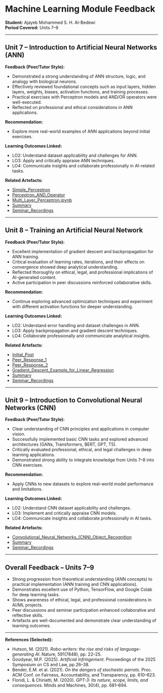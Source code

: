 # Machine Learning Module Feedback
**Student:** Ajayeb Mohammed S. H. Al-Bedewi  
**Period Covered:** Units 7–9  

---

## Unit 7 – Introduction to Artificial Neural Networks (ANN)

**Feedback (Peer/Tutor Style):**
- Demonstrated a strong understanding of ANN structure, logic, and analogy with biological neurons.
- Effectively reviewed foundational concepts such as input layers, hidden layers, weights, biases, activation functions, and training processes.
- Practical exercises with Perceptron models and AND/OR operators were well-executed.
- Reflected on professional and ethical considerations in ANN applications.
  
**Recommendation:**
- Explore more real-world examples of ANN applications beyond initial exercises.
  
**Learning Outcomes Linked:**
- LO2: Understand dataset applicability and challenges for ANN.
- LO3: Apply and critically appraise ANN techniques.
- LO4: Communicate insights and collaborate professionally in AI-related tasks.

**Related Artefacts:**
- [Simple_Perceptron](../../Units/Unit7-9/Artefacts/Unit07_Ex1_simple_perceptron.ipynb)
- [Perceptron_AND_Operator](../../Units/Unit7-9/Artefacts/Unit07_Ex2_perceptron_AND_operator.ipynb)
- [Multi_Layer_Perceptron.ipynb](../../Units/Unit7-9/Artefacts/Unit07_Ex3_multi_layer_Perceptron.ipynb)
-  [Summary](../../Units/Unit7-9/Summary.md)
- [Seminar_Recordings](../../Units/Unit7-9/Seminar_Recordings.md)

---

## Unit 8 – Training an Artificial Neural Network

**Feedback (Peer/Tutor Style):**
- Excellent implementation of gradient descent and backpropagation for ANN training.
- Critical evaluation of learning rates, iterations, and their effects on convergence showed deep analytical understanding.
- Reflected thoroughly on ethical, legal, and professional implications of AI-generated content.
- Active participation in peer discussions reinforced collaborative skills.
  
**Recommendation:**
- Continue exploring advanced optimization techniques and experiment with different activation functions for deeper understanding.

**Learning Outcomes Linked:**
- LO2: Understand error handling and dataset challenges in ANN.
- LO3: Apply backpropagation and gradient descent techniques.
- LO4: Collaborate professionally and communicate analytical insights.

**Related Artefacts:**
- [Initial_Post](../../Units/Unit7-9/Artefacts/Unit08_InitialPost.png)  
- [Peer_Response_1](../../Units/Unit7-9/Artefacts/Unit08_PeerResponse1.png)
- [Peer_Response_2](../../Units/Unit7-9/Artefacts/Unit08_PeerResponse2.png)
- [Gradient_Descent_Example_for_Linear_Regression](../../Units/Unit7-9/Artefacts/Unit08_gradient_descent_cost_function.ipynb)
- [Summary](../../Units/Unit7-9/Summary.md)
- [Seminar_Recordings](../../Units/Unit7-9/Seminar_Recordings.md)
  
---

## Unit 9 – Introduction to Convolutional Neural Networks (CNN)

**Feedback (Peer/Tutor Style):**
- Clear understanding of CNN principles and applications in computer vision.
- Successfully implemented basic CNN tasks and explored advanced architectures (GANs, Transformers, BERT, GPT, T5).
- Critically evaluated professional, ethical, and legal challenges in deep learning applications.
- Demonstrated strong ability to integrate knowledge from Units 7–8 into CNN exercises.
  
**Recommendation:**
- Apply CNNs to new datasets to explore real-world model performance and limitations.

**Learning Outcomes Linked:**
- LO2: Understand CNN dataset applicability and challenges.
- LO3: Implement and critically appraise CNN models.
- LO4: Communicate insights and collaborate professionally in AI tasks.

**Related Artefacts:**
- [Convolutional_Neural_Networks_(CNN)_Object_Recognition](../../Units/Unit7-9/Artefacts/Unit09_Ex1_Convolutional_Neural_Networks_(CNN)_Object_Recognition.ipynb)
- [Summary](../../Units/Unit7-9/Summary.md)
- [Seminar_Recordings](../../Units/Unit7-9/Seminar_Recordings.md)
---

## Overall Feedback – Units 7–9

- Strong progression from theoretical understanding (ANN concepts) to practical implementation (ANN training and CNN applications).
- Demonstrates excellent use of Python, TensorFlow, and Google Colab for deep learning tasks.
- Shows awareness of ethical, legal, and professional considerations in AI/ML projects.
- Peer discussions and seminar participation enhanced collaborative and reflective skills.
- Artefacts are well-documented and demonstrate clear understanding of learning outcomes.

---

**References (Selected):**
- Hutson, M. (2021). *Robo-writers: the rise and risks of language-generating AI*. Nature, 591(7848), pp. 22–25.
- Goodyear, M.P. (2025). *Artificial Infringement*. Proceedings of the 2025 Symposium on CS and Law, pp.26–38.
- Bender, E.M. et al. (2021). *On the dangers of stochastic parrots*. Proc. ACM Conf. on Fairness, Accountability, and Transparency, pp. 610–623.
- Floridi, L. & Chiriatti, M. (2020). *GPT-3: Its nature, scope, limits, and consequences*. Minds and Machines, 30(4), pp. 681–694.

